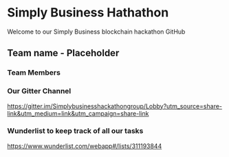 # Simply Business Hathathon

Welcome to our Simply Business blockchain hackathon GitHub

## Team name - Placeholder

### Team Members



### Our Gitter Channel

https://gitter.im/Simplybusinesshackathongroup/Lobby?utm_source=share-link&utm_medium=link&utm_campaign=share-link

### Wunderlist to keep track of all our tasks

https://www.wunderlist.com/webapp#/lists/311193844

